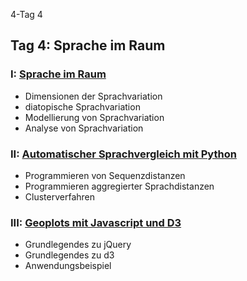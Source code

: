 4-Tag 4

## Tag 4: Sprache im Raum

### I: [Sprache im Raum](sitzung-4-1.html)
  - Dimensionen der Sprachvariation
  - diatopische Sprachvariation
  - Modellierung von Sprachvariation
  - Analyse von Sprachvariation

### II: [Automatischer Sprachvergleich mit Python](sitzung-4-2.html)
  - Programmieren von Sequenzdistanzen
  - Programmieren aggregierter Sprachdistanzen
  - Clusterverfahren

### III: [Geoplots mit Javascript und D3](sitzung-4-3.html)
  - Grundlegendes zu jQuery
  - Grundlegendes zu d3
  - Anwendungsbeispiel

